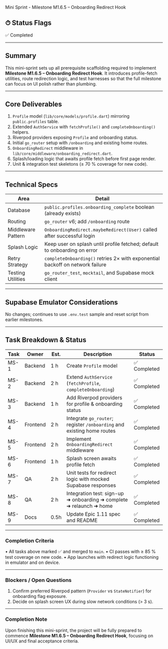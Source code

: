 Mini Sprint - Milestone M1.6.5 – Onboarding Redirect Hook

## ⏱ Status Flags

✅ Completed

---

## Summary

This mini-sprint sets up all prerequisite scaffolding required to implement
**Milestone M1.6.5 – Onboarding Redirect Hook**. It introduces profile-fetch
utilities, route redirection logic, and test harnesses so that the full
milestone can focus on UI polish rather than plumbing.

---

## Core Deliverables

1. `Profile` model (`lib/core/models/profile.dart`) mirroring `public.profiles`
   table.
2. Extended `AuthService` with `fetchProfile()` and `completeOnboarding()`
   helpers.
3. Riverpod providers exposing `Profile` and onboarding status.
4. Initial `go_router` setup with `/onboarding` and existing home routes.
5. `OnboardingRedirect` middleware in
   `lib/core/middleware/onboarding_redirect.dart`.
6. Splash/loading logic that awaits profile fetch before first page render.
7. Unit & integration test skeletons (≥ 70 % coverage for new code).

---

## Technical Specs

| Area               | Detail                                                                        |
| ------------------ | ----------------------------------------------------------------------------- |
| Database           | `public.profiles.onboarding_complete` boolean (already exists)                |
| Routing            | `go_router` v6; add `/onboarding` route                                       |
| Middleware Pattern | `OnboardingRedirect.maybeRedirect(User)` called after successful login        |
| Splash Logic       | Keep user on splash until profile fetched; default to onboarding on error     |
| Retry Strategy     | `completeOnboarding()` retries 2× with exponential backoff on network failure |
| Testing Utilities  | `go_router_test`, `mocktail`, and Supabase mock client                        |

---

## Supabase Emulator Considerations

No changes; continues to use `.env.test` sample and reset script from earlier
milestones.

---

## Task Breakdown & Status

| Task | Owner    | Est. | Description                                                            | Status       |
| ---- | -------- | ---- | ---------------------------------------------------------------------- | ------------ |
| MS-1 | Backend  | 1 h  | Create `Profile` model                                                 | ✅ Completed |
| MS-2 | Backend  | 2 h  | Extend `AuthService` (`fetchProfile`, `completeOnboarding`)            | ✅ Completed |
| MS-3 | Backend  | 1 h  | Add Riverpod providers for profile & onboarding status                 | ✅ Completed |
| MS-4 | Frontend | 2 h  | Integrate `go_router`; register `/onboarding` and existing home routes | ✅ Completed |
| MS-5 | Frontend | 2 h  | Implement `OnboardingRedirect` middleware                              | ✅ Completed |
| MS-6 | Frontend | 1 h  | Splash screen awaits profile fetch                                     | ✅ Completed |
| MS-7 | QA       | 2 h  | Unit tests for redirect logic with mocked Supabase responses           | ✅ Completed |
| MS-8 | QA       | 2 h  | Integration test: sign-up ➜ onboarding ➜ complete ➜ relaunch ➜ home    | ✅ Completed |
| MS-9 | Docs     | 0.5h | Update Epic 1.11 spec and README                                       | ✅ Completed |

---

### Completion Criteria

• All tasks above marked ✅ and merged to `main`. • CI passes with ≥ 85 % test
coverage on new code. • App launches with redirect logic functioning in emulator
and on device.

---

### Blockers / Open Questions

1. Confirm preferred Riverpod pattern (`Provider` vs `StateNotifier`) for
   onboarding flag exposure.
2. Decide on splash screen UX during slow network conditions (> 3 s).

---

### Completion Note

Upon finishing this mini-sprint, the project will be fully prepared to commence
**Milestone M1.6.5 – Onboarding Redirect Hook**, focusing on UI/UX and final
acceptance criteria.

